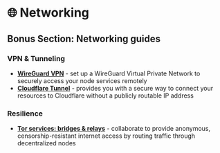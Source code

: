 # 🌐 Networking

## Bonus Section: Networking guides

### VPN & Tunneling

* [**WireGuard VPN**](wireguard-vpn.md) - set up a WireGuard Virtual Private Network to securely access your node services remotely
* [**Cloudflare Tunnel**](cloudflare-tunnel.md) - provides you with a secure way to connect your resources to Cloudflare without a publicly routable IP address

### Resilience

* [**Tor services: bridges & relays**](tor-services.md) - collaborate to provide anonymous, censorship-resistant internet access by routing traffic through decentralized nodes

